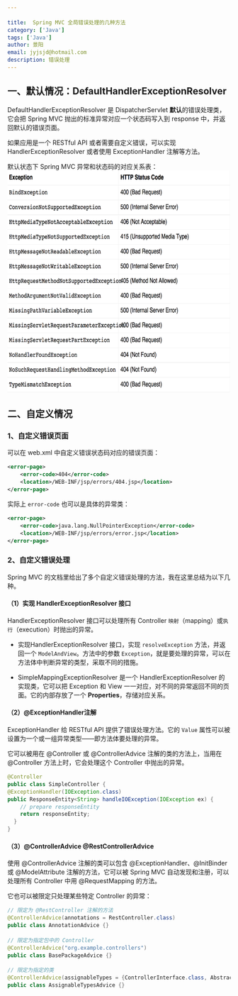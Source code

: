```yaml
---

title:  Spring MVC 全局错误处理的几种方法
category: ['Java']
tags: ['Java']
author: 景阳
email: jyjsjd@hotmail.com
description: 错误处理
---
```


## 一、默认情况：DefaultHandlerExceptionResolver
DefaultHandlerExceptionResolver 是 DispatcherServlet **默认**的错误处理类，它会把 Spring MVC 抛出的标准异常对应一个状态码写入到 response 中，并返回默认的错误页面。

如果应用是一个 RESTful API 或者需要自定义错误，可以实现 HandlerExceptionResolver 或者使用 ExceptionHandler 注解等方法。

默认状态下 Spring MVC 异常和状态码的对应关系表：
<img src="/assets/img/exception.png" width="600" height="500" alt=""/>

## 二、自定义情况

### 1、自定义错误页面
可以在 web.xml 中自定义错误状态码对应的错误页面：

```xml
<error-page>
    <error-code>404</error-code>
    <location>/WEB-INF/jsp/errors/404.jsp</location>
</error-page>
```

实际上 `error-code` 也可以是具体的异常类：

```xml
<error-page>
    <error-code>java.lang.NullPointerException</error-code>
    <location>/WEB-INF/jsp/errors/error.jsp</location>
</error-page>
```

### 2、自定义错误处理
Spring MVC 的文档里给出了多个自定义错误处理的方法，我在这里总结为以下几种。

#### （1）实现 HandlerExceptionResolver 接口
HandlerExceptionResolver 接口可以处理所有 Controller `映射`（mapping）或`执行`（execution）时抛出的异常。

* 实现HandlerExceptionResolver 接口，实现 `resolveException` 方法，并返回一个 `ModelAndView`。方法中的参数 `Exception`，就是要处理的异常，可以在方法体中判断异常的类型，采取不同的措施。

* SimpleMappingExceptionResolver 是一个 HandlerExceptionResolver 的实现类，它可以把 Exception 和 View 一一对应，对不同的异常返回不同的页面。它的内部存放了一个 **Properties**，存储对应关系。


#### （2）@ExceptionHandler注解
ExceptionHandler 给 RESTful API 提供了错误处理方法。它的 `Value` 属性可以被设置为一个或一组异常类型——即方法体要处理的异常。

它可以被用在 @Controller 或 @ControllerAdvice 注解的类的方法上，当用在@Controller 方法上时，它会处理这个 Controller 中抛出的异常。

```java
@Controller 
public class SimpleController {
@ExceptionHandler(IOException.class) 
public ResponseEntity<String> handleIOException(IOException ex) {
    // prepare responseEntity
    return responseEntity; 
  }
}
```

#### （3）@ControllerAdvice @RestControllerAdvice
使用 @ControllerAdvice 注解的类可以包含 @ExceptionHandler、@InitBinder 或 @ModelAttribute 注解的方法，它可以被 Spring MVC 自动发现和注册，可以处理所有 Controller 中用 @RequestMapping 的方法。

它也可以被限定只处理某些特定 Controller 的异常：

```java
// 限定为 @RestController 注解的方法
@ControllerAdvice(annotations = RestController.class) 
public class AnnotationAdvice {}

// 限定为指定包中的 Controller 
@ControllerAdvice("org.example.controllers") 
public class BasePackageAdvice {}

// 限定为指定的类
@ControllerAdvice(assignableTypes = {ControllerInterface.class, AbstractController.class}) 
public class AssignableTypesAdvice {}
```
